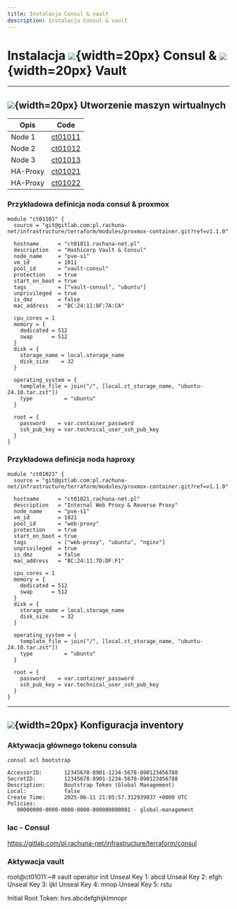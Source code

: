 ```yaml
---
title: Instalacja Consul & vault
description: Instalacja Consul & vault
---
```

# Instalacja ![](https://gitlab.com/pl.rachuna-net/infrastructure/terraform/modules/gitlab-project/-/raw/main/images/consul.png){width=20px} Consul & ![](https://gitlab.com/pl.rachuna-net/infrastructure/terraform/modules/gitlab-project/-/raw/main/images/vault.png){width=20px} Vault


---
## ![](https://gitlab.com/pl.rachuna-net/infrastructure/terraform/modules/gitlab-project/-/raw/main/images/terraform.png){width=20px} Utworzenie maszyn wirtualnych

| Opis | Code |
|------|------|
|Node 1|[ct01011](https://gitlab.com/pl.rachuna-net/infrastructure/terraform/proxmox/-/blob/main/virtual_machines/ct01011.tf?ref_type=heads)|
|Node 2|[ct01012](https://gitlab.com/pl.rachuna-net/infrastructure/terraform/proxmox/-/blob/main/virtual_machines/ct01012.tf?ref_type=heads)|
|Node 3|[ct01013](https://gitlab.com/pl.rachuna-net/infrastructure/terraform/proxmox/-/blob/main/virtual_machines/ct01013.tf?ref_type=heads)|
|HA-Proxy|[ct01021](https://gitlab.com/pl.rachuna-net/infrastructure/terraform/proxmox/-/blob/main/virtual_machines/ct01021.tf?ref_type=heads)|
|HA-Proxy|[ct01022](https://gitlab.com/pl.rachuna-net/infrastructure/terraform/proxmox/-/blob/main/virtual_machines/ct01022.tf?ref_type=heads)|

### **Przykładowa definicja noda consul & proxmox**
```hcl
module "ct01101" {
  source = "git@gitlab.com:pl.rachuna-net/infrastructure/terraform/modules/proxmox-container.git?ref=v1.1.0"

  hostname      = "ct01011.rachuna-net.pl"
  description   = "Hashicorp Vault & Consul"
  node_name     = "pve-s1"
  vm_id         = 1011
  pool_id       = "vault-consul"
  protection    = true
  start_on_boot = true
  tags          = ["vault-consul", "ubuntu"]
  unprivileged  = true
  is_dmz        = false
  mac_address   = "BC:24:11:8F:7A:CA"

  cpu_cores = 1
  memory = {
    dedicated = 512
    swap      = 512
  }
  disk = {
    storage_name = local.storage_name
    disk_size    = 32
  }

  operating_system = {
    template_file = join("/", [local.ct_storage_name, "ubuntu-24.10.tar.zst"])
    type          = "ubuntu"
  }

  root = {
    password    = var.container_password
    ssh_pub_key = var.technical_user_ssh_pub_key
  }
}
```
### **Przykładowa definicja noda haproxy**
```
module "ct01021" {
  source = "git@gitlab.com:pl.rachuna-net/infrastructure/terraform/modules/proxmox-container.git?ref=v1.1.0"

  hostname      = "ct01021.rachuna-net.pl"
  description   = "Internal Web Proxy & Reverse Proxy"
  node_name     = "pve-s1"
  vm_id         = 1021
  pool_id       = "web-proxy"
  protection    = true
  start_on_boot = true
  tags          = ["web-proxy", "ubuntu", "nginx"]
  unprivileged  = true
  is_dmz        = false
  mac_address   = "BC:24:11:7D:DF:F1"

  cpu_cores = 1
  memory = {
    dedicated = 512
    swap      = 512
  }
  disk = {
    storage_name = local.storage_name
    disk_size    = 32
  }

  operating_system = {
    template_file = join("/", [local.ct_storage_name, "ubuntu-24.10.tar.zst"])
    type          = "ubuntu"
  }

  root = {
    password    = var.container_password
    ssh_pub_key = var.technical_user_ssh_pub_key
  }
}
```

---
## ![](https://gitlab.com/pl.rachuna-net/infrastructure/terraform/modules/gitlab-project/-/raw/main/images/ansible.png){width=20px} Konfiguracja inventory



### Aktywacja głównego tokenu consula
```bash
consul acl bootstrap
```

```
AccessorID:       12345678-8901-1234-5678-890123456788
SecretID:         12345678-8901-1234-5678-890123456788
Description:      Bootstrap Token (Global Management)
Local:            false
Create Time:      2025-06-11 21:05:57.312939837 +0000 UTC
Policies:
   00000000-0000-0000-0000-000000000001 - global-management
```

### Iac - Consul
https://gitlab.com/pl.rachuna-net/infrastructure/terraform/consul


### Aktywacja vault
root@ct01011:~# vault operator init
Unseal Key 1: abcd
Unseal Key 2: efgh
Unseal Key 3: ijkl
Unseal Key 4: mnop
Unseal Key 5: rstu

Initial Root Token: hvs.abcdefghijklmnopr
